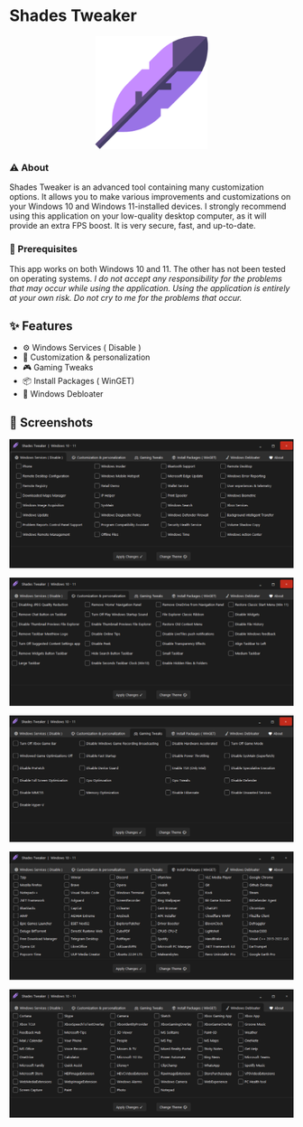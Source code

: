 # Shades Tweaker


<img src="https://github.com/shadesofdeath/Shades-Tweaker/raw/main/assets/logo.png" width="200" height="200" style="display: block; margin: 0 auto;">


### ⚠️ About 

Shades Tweaker is an advanced tool containing many customization options. It allows you to make various improvements and customizations on your Windows 10 and Windows 11-installed devices. I strongly recommend using this application on your low-quality desktop computer, as it will provide an extra FPS boost. It is very secure, fast, and up-to-date.

### 🛑 Prerequisites

This app works on both Windows 10 and 11. The other has not been tested on operating systems. *I do not accept any responsibility for the problems that may occur while using the application. Using the application is entirely at your own risk. Do not cry to me for the problems that occur.*

## ✨ Features
- ⚙️ Windows Services ( Disable )
- 🎨 Customization & personalization
- 🎮 Gaming Tweaks
- 📦 Install Packages ( WinGET)
- 🧹 Windows Debloater

## 📸 Screenshots
![image](https://github.com/shadesofdeath/Shades-Tweaker/raw/main/assets/screenshots/Screenshot_1.png)

![image](https://github.com/shadesofdeath/Shades-Tweaker/raw/main/assets/screenshots/Screenshot_2.png)

![image](https://github.com/shadesofdeath/Shades-Tweaker/raw/main/assets/screenshots/Screenshot_3.png)

![image](https://github.com/shadesofdeath/Shades-Tweaker/raw/main/assets/screenshots/Screenshot_4.png)

![image](https://github.com/shadesofdeath/Shades-Tweaker/raw/main/assets/screenshots/Screenshot_5.png)

